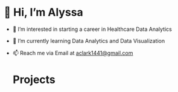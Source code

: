 # 👋 Hi, I’m Alyssa
- 👀 I’m interested in starting a career in Healthcare Data Analytics
- 🌱 I’m currently learning Data Analytics and Data Visualization
- 📫 Reach me via Email at aclark1441@gmail.com

  # Projects
  

<!---
Aclark1441/Aclark1441 is a ✨ special ✨ repository because its `README.md` (this file) appears on your GitHub profile.
You can click the Preview link to take a look at your changes.
--->
